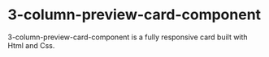 # 3-column-preview-card-component
3-column-preview-card-component is a fully responsive card built with Html and Css.
